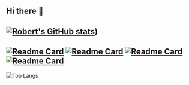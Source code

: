 ## Hi there 👋
[![Robert's GitHub stats](https://github-readme-stats.vercel.app/api?username=robert-deforrest-reynolds&theme=radical)](https://github.com/anuraghazra/github-readme-stats))
---
[![Readme Card](https://github-readme-stats.vercel.app/api/pin/?username=robert-deforrest-reynolds&repo=elij&theme=radical)](https://github.com/anuraghazra/github-readme-stats)
[![Readme Card](https://github-readme-stats.vercel.app/api/pin/?username=robert-deforrest-reynolds&repo=exofyle&theme=radical)](https://github.com/anuraghazra/github-readme-stats)
[![Readme Card](https://github-readme-stats.vercel.app/api/pin/?username=deforrest-studios&repo=recipsio&theme=radical)](https://github.com/anuraghazra/github-readme-stats)
[![Readme Card](https://github-readme-stats.vercel.app/api/pin/?username=deforrest-studios&repo=project-realm-of-conflict&theme=radical)](https://github.com/anuraghazra/github-readme-stats)
---
![Top Langs](https://github-readme-stats.vercel.app/api/top-langs/?username=robert-deforrest-reynolds&langs_count=20&theme=radical)
<!--
**Robert-DeForrest-Reynolds/Robert-DeForrest-Reynolds** is a ✨ _special_ ✨ repository because its `README.md` (this file) appears on your GitHub profile.

Here are some ideas to get you started:

- 🔭 I’m currently working on ...
- 🌱 I’m currently learning ...
- 👯 I’m looking to collaborate on ...
- 🤔 I’m looking for help with ...
- 💬 Ask me about ...
- 📫 How to reach me: ...
- 😄 Pronouns: ...
- ⚡ Fun fact: ...
-->
